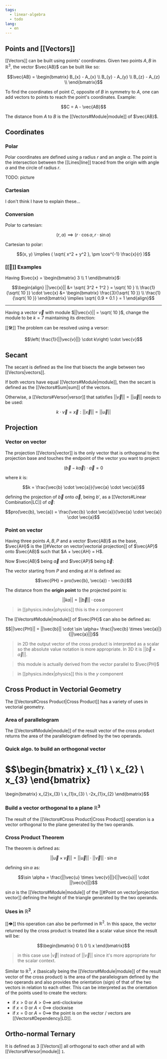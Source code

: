 ```yaml
---
tags:
  - linear-algebra
  - todo
lang:
  - en
---
```


## Points and [[Vectors]]

[[Vectors]] can be built using points' coordinates. Given two points $A, B$ in $\mathbb{R}^3$, the vector $\vec{AB}$ can be built like so:

$$\vec{AB} = \begin{bmatrix}
B_{x} - A_{x} \\
B_{y} - A_{y} \\
B_{z} - A_{z} \\
\end{bmatrix}$$

To find the coordinates of point $C$, opposite of $B$ in symmetry to $A$, one can add vectors to points to reach the point's coordinates. Example:

$$C = A - \vec{AB}$$

The distance from $A$ to $B$ is the [[Vectors#Module|module]] of $\vec{AB}$.

## Coordinates

### Polar 

Polar coordinates are defined using a radius $r$ and an angle $\alpha$. The point is the intersection between the [[Lines|line]] traced from the origin with angle $\alpha$ and the circle of radius $r$.

TODO: picture

### Cartesian

I don't think I have to explain these...

### Conversion

Polar to cartesian:

$$(r, \alpha) \implies (r \cdot \cos \alpha, r \cdot \sin \alpha)$$

Cartesian to polar:

$$(x, y) \implies ( \sqrt{ x^2 + y^2 }, \pm \cos^{-1} \frac{x}{r} )$$



### [[🔎]] Examples

Having $\vec{x} = \begin{bmatrix} 3 \\ 1 \end{bmatrix}$:

$$\begin{align}
||\vec{x}|| &= \sqrt{ 3^2 + 1^2 } = \sqrt{ 10 } \\
\frac{1}{\sqrt{ 10 }} \cdot \vec{x} &= \begin{bmatrix}
\frac{3}{\sqrt{ 10 }} \\
\frac{1}{\sqrt{ 10 }}
\end{bmatrix} \implies \sqrt{ 0.9 + 0.1 } = 1
\end{align}$$

---

Having a vector $\vec{v}$ with module $||\vec{v}|| = \sqrt{ 10 }$, change the module to be $k=7$ maintaining its direction:

[[🛠️]] The problem can be resolved using a versor:

$$\left( \frac{1}{||\vec{v}||} \cdot k\right) \cdot \vec{v}$$

## Secant

The secant is defined as the line that bisects the angle between two [[Vectors|vectors]].

If both vectors have equal [[Vectors#Module|module]], then the secant is defined as the [[Vectors#Sum|sum]] of the vectors. 

Otherwise, a [[Vectors#Versor|versor]] that satisfies $||\vec{v}|| = ||\vec{u}||$ needs to be used:

$$k \cdot \vec{v} = \vec{x} : ||\vec{x}|| = ||\vec{u}||$$

## Projection

### Vector on vector

The projection [[Vectors|vector]] is the only vector that is orthogonal to the projection base and touches the endpoint of the vector you want to project:

$$(\vec{b} - k\vec{a}) \cdot \vec{a} = 0$$

where $k$ is:

$$k = \frac{\vec{b} \cdot \vec{a}}{\vec{a} \cdot \vec{a}}$$

defining the projection of $\vec{b}$ onto $\vec{a}$, being $b'$, as a [[Vectors#Linear Combination|LC]] of $\vec{a}$:

$$pro(\vec{b}, \vec{a}) = \frac{\vec{b} \cdot \vec{a}}{\vec{a} \cdot \vec{a}} \cdot \vec{a}$$

### Point on vector

Having three points $A,B,P$ and a vector $\vec{AB}$ as the base, $\vec{AH}$ is the [[#Vector on vector|vectorial projection]] of $\vec{AP}$ onto $\vec{AB}$ such that $A + \vec{AH} = H$.

Now $\vec{AB}$ being $\vec{a}$ and $\vec{AP}$ being $\vec{b}$:

The vector starting from $P$ and ending at $H$ is defined as:

$$\vec{PH} = pro(\vec{b}, \vec{a}) - \vec{b}$$

The distance from the **origin point** to the projected point is:

$$||ka|| = ||\vec{b}|| \cdot \cos \alpha$$

> in [[physics.index|physics]] this is the $x$ component

The [[Vectors#Module|module]] of $\vec{PH}$ can also be defined as:

$$||\vec{PH}|| = ||\vec{b}|| \cdot \sin \alpha= \frac{|\vec{b} \times \vec{a}|}{||\vec{a}||}$$

> in 2D the output vector of the cross product is interpreted as a scalar so the absolute value notation is more appropriate. In 3D it is $||\vec{b} \times \vec{a}||$.

> this module is actually derived from the vector parallel to $\vec{PH}$

> in [[physics.index|physics]] this is the $y$ component


## Cross Product in Vectorial Geometry

The [[Vectors#Cross Product|Cross Product]] has a variety of uses in vectorial geometry.

### Area of parallelogram

The [[Vectors#Module|module]] of the result vector of the cross product returns the area of the parallelogram defined by the two operands.

### Quick algo. to build an orthogonal vector

$$\begin{bmatrix}
x_{1} \\
x_{2} \\
x_{3}
\end{bmatrix}
=
\begin{bmatrix}
x_{2}x_{3} \\
x_{1}x_{3} \\
-2x_{1}x_{2}
\end{bmatrix}$$

### Build a vector orthogonal to a plane $\mathbb{R}^3$

The result of the [[Vectors#Cross Product|Cross Product]] operation is a vector orthogonal to the plane generated by the two operands.


### Cross Product Theorem

The theorem is defined as:

$$||\vec{u} \times \vec{v}|| = ||\vec{u}|| \cdot ||\vec{v}|| \cdot \sin \alpha$$

defining $\sin \alpha$ as:

$$\sin \alpha = \frac{||\vec{u} \times \vec{v}||}{||\vec{u}|| \cdot ||\vec{v}||}$$

$\sin \alpha$ is the [[Vectors#Module|module]] of the [[#Point on vector|projection vector]] defining the height of the triangle generated by the two operands.

### Uses in $\mathbb{R}^2$

[[👁️]] this operation can also be performed in $\mathbb{R}^2$. In this space, the vector returned by the cross product is treated like a scalar value since the result will be:

$$\begin{bmatrix}
0 \\
0 \\
x
\end{bmatrix}$$

> in this case use $|\vec{v}|$ instead of $||\vec{v}||$ since it's more appropriate for the scalar context.

Similar to $\mathbb{R}^3$, $x$ (basically being the [[Vectors#Module|module]] of the result vector of the cross product) is the area of the parallelogram defined by the two operands and also provides the orientation (sign) of that of the two vectors in relation to each other. This can be interpreted as the orientation of the points used to create the vectors:

- if $x > 0 \text{ or } A > 0 \implies$ anti-clockwise
- if $x < 0 \text{ or } A < 0 \implies$ clockwise
- if $x = 0 \text{ or } A = 0 \implies$ the point is on the vector / vectors are [[Vectors#Dependency|LD]].

## Ortho-normal Ternary

It is defined as 3 [[Vectors]] all orthogonal to each other and all with [[Vectors#Versor|module]] `1`.